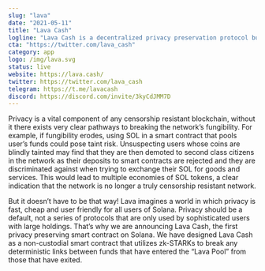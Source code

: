 ```yaml
---
slug: "lava"
date: "2021-05-11"
title: "Lava Cash"
logline: "Lava Cash is a decentralized privacy preservation protocol built for the Solana blockchain."
cta: "https://twitter.com/lava_cash"
category: app
logo: /img/lava.svg
status: live
website: https://lava.cash/
twitter: https://twitter.com/lava_cash
telegram: https://t.me/lavacash
discord: https://discord.com/invite/3kyCdJMM7D
---
```


Privacy is a vital component of any censorship resistant blockchain, without it there exists very clear pathways to breaking the network’s fungibility. For example, if fungibility erodes, using SOL in a smart contract that pools user’s funds could pose taint risk. Unsuspecting users whose coins are blindly tainted may find that they are then demoted to second class citizens in the network as their deposits to smart contracts are rejected and they are discriminated against when trying to exchange their SOL for goods and services. This would lead to multiple economies of SOL tokens, a clear indication that the network is no longer a truly censorship resistant network.

But it doesn’t have to be that way! Lava imagines a world in which privacy is fast, cheap and user friendly for all users of Solana. Privacy should be a default, not a series of protocols that are only used by sophisticated users with large holdings. That’s why we are announcing Lava Cash, the first privacy preserving smart contract on Solana. We have designed Lava Cash as a non-custodial smart contract that utilizes zk-STARKs to break any deterministic links between funds that have entered the “Lava Pool” from those that have exited.

